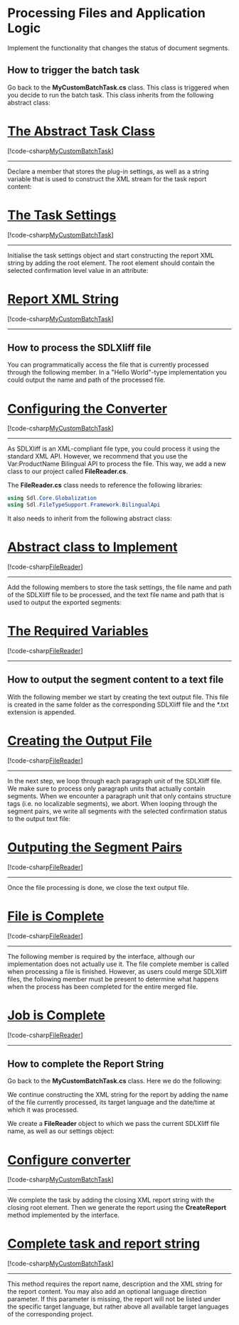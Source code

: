 # Processing Files and Application Logic

Implement the functionality that changes the status of document segments.

How to trigger the batch task
---------------------------
Go back to the **MyCustomBatchTask.cs** class. This class is triggered when you decide to run the batch task. This class inherits from the following abstract class:

# [The Abstract Task Class](#tab/tabid-1)
[!code-csharp[MyCustomBatchTask](code_samples/MyCustomBatchTask.cs#L30-L31 "The Abstract Task Class")]
***
	
Declare a member that stores the plug-in settings, as well as a string variable that is used to construct the XML stream for the task report content:
# [The Task Settings](#tab/tabid-2)
[!code-csharp[MyCustomBatchTask](code_samples/MyCustomBatchTask.cs#L35-L39 "The Task Settings")]
****

Initialise the task settings object and start constructing the report XML string by adding the root element. The root element should contain the selected confirmation level value in an attribute:
# [Report XML String](#tab/tabid-3)
[!code-csharp[MyCustomBatchTask](code_samples/MyCustomBatchTask.cs#L43-L50 "Report XML String")]
***
How to process the SDLXliff file
-----------------------------------
You can programmatically access the file that is currently processed through the following member. In a "Hello World"-type implementation you could output the name and path of the processed file.
# [Configuring the Converter](#tab/tabid-4)
[!code-csharp[MyCustomBatchTask](code_samples/MyCustomBatchTask.cs#L54-L71 "Configuring the Converter")]
***

As SDLXliff is an XML-compliant file type, you could  process it using the standard XML API. However, we recommend that you use the Var:ProductName Bilingual API to process the file. This way, we add a new class to our project called **FileReader.cs**.

The **FileReader.cs** class needs to reference the following libraries:
```cs
using Sdl.Core.Globalization
using Sdl.FileTypeSupport.Framework.BilingualApi
```
It also needs to inherit from the following abstract class:
# [Abstract class to Implement](#tab/tabid-5)
[!code-csharp[FileReader](code_samples/FileReader.cs#L15-L17 "Abstract class to Implement")]
***
Add the following members to store the task settings, the file name and path of the SDLXliff file to be processed, and the text file name and path that is used to output the exported segments:
# [The Required Variables](#tab/tabid-6)
[!code-csharp[FileReader](code_samples/FileReader.cs#L21-L26 "The Required Variables")]
***
How to output the segment content to a text file</title>
------------------------------------------------
With the following member we start by creating the text output file. This file is created in the same folder as the corresponding SDLXliff file and the *.txt extension is appended.
# [Creating the Output File](#tab/tabid-7)
[!code-csharp[FileReader](code_samples/FileReader.cs#L40-L44 "Creating the Output File")]
***
In the next step, we loop through each paragraph unit of the SDLXliff file. We make sure to process only paragraph units that actually contain segments. When we encounter a paragraph unit that only contains structure tags (i.e. no localizable segments), we abort. When looping through the segment pairs, we write all segments with the selected confirmation status to the output text file:
# [Outputing the Segment Pairs](#tab/tabid-8)
[!code-csharp[FileReader](code_samples/FileReader.cs#L48-L68 "Outputing the Segment Pairs")]
***
Once the file processing is done, we close the text output file.
# [File is Complete](#tab/tabid-9)
[!code-csharp[FileReader](code_samples/FileReader.cs#L72-L77 "File is Complete")]
***
The following member is required by the interface, although our implementation does not actually use it. The file complete member is called when processing a file is finished. However, as users could merge SDLXliff files, the following member must be present to determine what happens when the process has been completed for the entire merged file.
# [Job is Complete](#tab/tabid-10)
[!code-csharp[FileReader](code_samples/FileReader.cs#L81-L88 "Job is Complete")]
***
How to complete the Report String
----------------------------------------
Go back to the **MyCustomBatchTask.cs** class. Here we do the following:

We continue constructing the XML string for the report by adding the name of the file currently processed, its target language and the date/time at which it was processed.

We create a **FileReader** object to which we pass the current SDLXliff file name, as well as our settings object:
# [Configure converter](#tab/tabid-11)
[!code-csharp[MyCustomBatchTask](code_samples/MyCustomBatchTask.cs#L54-L71 "Configure converter")]
***
We complete the task by adding the closing XML report string with the closing root element. Then we generate the report using the **CreateReport** method implemented by the interface.
# [Complete task and report string](#tab/tabid-12)
[!code-csharp[MyCustomBatchTask](code_samples/MyCustomBatchTask.cs#L75-L85 "Complete task and report string")]
***
This method requires the report name, description and the XML string for the report content. You  may also add an optional language direction parameter. If this parameter is missing, the report will not be listed under the specific target language, but rather above all available target languages of the corresponding project.
